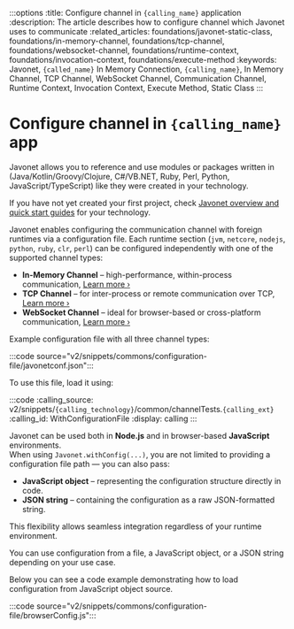 :::options
:title: Configure channel in `{calling_name}` application
:description: The article describes how to configure channel which Javonet uses to communicate
:related_articles: foundations/javonet-static-class, foundations/in-memory-channel, foundations/tcp-channel, foundations/websocket-channel, foundations/runtime-context, foundations/invocation-context, foundations/execute-method
:keywords: Javonet, `{called_name}` In Memory Connection, `{calling_name}`, In Memory Channel, TCP Channel, WebSocket Channel, Communication Channel, Runtime Context, Invocation Context, Execute Method, Static Class
:::

# Configure channel in `{calling_name}` app

Javonet allows you to reference and use modules or packages written in (Java/Kotlin/Groovy/Clojure, C#/VB.NET, Ruby, Perl, Python, JavaScript/TypeScript) like they were created in your technology.

If you have not yet created your first project, check [Javonet overview and quick start guides](/guides/v2/`{calling_technology}`/`{called_technology}`/getting-started/about-javonet) for your technology.

Javonet enables configuring the communication channel with foreign runtimes via a configuration file. Each runtime section (`jvm`, `netcore`, `nodejs`, `python`, `ruby`, `clr`, `perl`) can be configured independently with one of the supported channel types:

<ul>
  <li><strong>In-Memory Channel</strong> – high-performance, within-process communication, <a href="/guides/v2/javascript/foundations/in-memory-channel">Learn more ›</a></li>
  <li><strong>TCP Channel</strong> – for inter-process or remote communication over TCP, <a href="/guides/v2/javascript/foundations/tcp-channel">Learn more ›</a></li>
  <li><strong>WebSocket Channel</strong> – ideal for browser-based or cross-platform communication, <a href="/guides/v2/javascript/foundations/websocket-channel">Learn more ›</a></li>
</ul>

Example configuration file with all three channel types:

:::code source="v2/snippets/commons/configuration-file/javonetconf.json":::

To use this file, load it using:

:::code
:calling_source: v2/snippets/`{calling_technology}`/common/channelTests.`{calling_ext}`
:calling_id: WithConfigurationFile
:display: calling
:::

Javonet can be used both in **Node.js** and in browser-based **JavaScript** environments.  
When using `Javonet.withConfig(...)`, you are not limited to providing a configuration file path — you can also pass:

- **JavaScript object** – representing the configuration structure directly in code.
- **JSON string** – containing the configuration as a raw JSON-formatted string.

This flexibility allows seamless integration regardless of your runtime environment.

You can use configuration from a file, a JavaScript object, or a JSON string depending on your use case.

Below you can see a code example demonstrating how to load configuration from JavaScript object source.

:::code source="v2/snippets/commons/configuration-file/browserConfig.js":::

